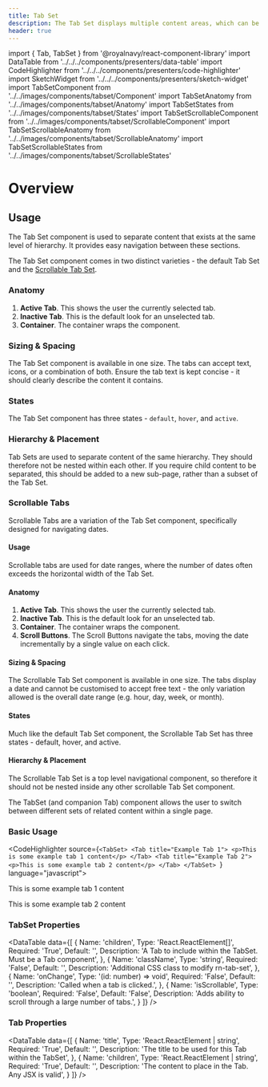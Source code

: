```yaml
---
title: Tab Set
description: The Tab Set displays multiple content areas, which can be viewed by selecting the respective tab.
header: true
---
```


import { Tab, TabSet } from '@royalnavy/react-component-library'
import DataTable from '../../../components/presenters/data-table'
import CodeHighlighter from '../../../components/presenters/code-highlighter'
import SketchWidget from '../../../components/presenters/sketch-widget'
import TabSetComponent from '../../images/components/tabset/Component'
import TabSetAnatomy from '../../images/components/tabset/Anatomy'
import TabSetStates from '../../images/components/tabset/States'
import TabSetScrollableComponent from '../../images/components/tabset/ScrollableComponent'
import TabSetScrollableAnatomy from '../../images/components/tabset/ScrollableAnatomy'
import TabSetScrollableStates from '../../images/components/tabset/ScrollableStates'

# Overview

<TabSetComponent />

## Usage
The Tab Set component is used to separate content that exists at the same level of hierarchy. It provides easy navigation between these sections.

<TabSet>

<Tab title="Design">

<SketchWidget name="TabSet" href="/design-system.sketch" />

The Tab Set component comes in two distinct varieties - the default Tab Set and the [Scrollable Tab Set](#scrollable-tabs).

### Anatomy

<TabSetAnatomy />

1. **Active Tab**. This shows the user the currently selected tab.
2. **Inactive Tab**. This is the default look for an unselected tab.
3. **Container**. The container wraps the component.

### Sizing & Spacing
The Tab Set component is available in one size. The tabs can accept text, icons, or a combination of both. Ensure the tab text is kept concise - it should clearly describe the content it contains.

### States
The Tab Set component has three states - `default`, `hover`, and `active`.
<TabSetStates />

### Hierarchy & Placement
Tab Sets are used to separate content of the same hierarchy. They should therefore not be nested within each other. If you require child content to be separated, this should be added to a new sub-page, rather than a subset of the Tab Set.

### Scrollable Tabs
Scrollable Tabs are a variation of the Tab Set component, specifically designed for navigating dates.

<TabSetScrollableComponent />  

#### Usage
Scrollable tabs are used for date ranges, where the number of dates often exceeds the horizontal width of the Tab Set. 

#### Anatomy
<TabSetScrollableAnatomy />

1. **Active Tab**. This shows the user the currently selected tab.
2. **Inactive Tab**. This is the default look for an unselected tab.
3. **Container**. The container wraps the component.
3. **Scroll Buttons**. The Scroll Buttons navigate the tabs, moving the date incrementally by a single value on each click.

#### Sizing & Spacing
The Scrollable Tab Set component is available in one size. The tabs display a date and cannot be customised to accept free text - the only variation allowed is the overall date range (e.g. hour, day, week, or month).

#### States
Much like the default Tab Set component, the Scrollable Tab Set has three states - default, hover, and active.
<TabSetScrollableStates />

#### Hierarchy & Placement
The Scrollable Tab Set is a top level navigational component, so therefore it should not be nested inside any other scrollable Tab Set component.


</Tab>

<Tab title="Develop">
The TabSet (and companion Tab) component allows the user to switch between different sets of related content within a single page.

### Basic Usage
<CodeHighlighter source={`<TabSet>
  <Tab title="Example Tab 1">
    <p>This is some example tab 1 content</p>
  </Tab>
  <Tab title="Example Tab 2">
    <p>This is some example tab 2 content</p>
  </Tab>
</TabSet>
`} language="javascript">
  <TabSet>
    <Tab title="Example Tab 1">
      <p>This is some example tab 1 content</p>
    </Tab>
    <Tab title="Example Tab 2">
      <p>This is some example tab 2 content</p>
    </Tab>
  </TabSet>
</CodeHighlighter>

### TabSet Properties
<DataTable data={[
  {
    Name: 'children',
    Type: 'React.ReactElement<TabProps>[]',
    Required: 'True',
    Default: '',
    Description: 'A Tab to include within the TabSet. Must be a Tab component',
  },
  {
    Name: 'className',
    Type: 'string',
    Required: 'False',
    Default: '',
    Description: 'Additional CSS class to modify rn-tab-set',
  },
  {
    Name: 'onChange',
    Type: '(id: number) => void',
    Required: 'False',
    Default: '',
    Description: 'Called when a tab is clicked.',
  },
  {
    Name: 'isScrollable',
    Type: 'boolean',
    Required: 'False',
    Default: 'False',
    Description: 'Adds ability to scroll through a large number of tabs.',
  }
]} />

### Tab Properties
<DataTable data={[
  {
    Name: 'title',
    Type: 'React.ReactElement | string',
    Required: 'True',
    Default: '',
    Description: 'The title to be used for this Tab within the TabSet',
  },
  {
    Name: 'children',
    Type: 'React.ReactElement | string',
    Required: 'True',
    Default: '',
    Description: 'The content to place in the Tab. Any JSX is valid',
  }
]} />

</Tab>
</TabSet>
